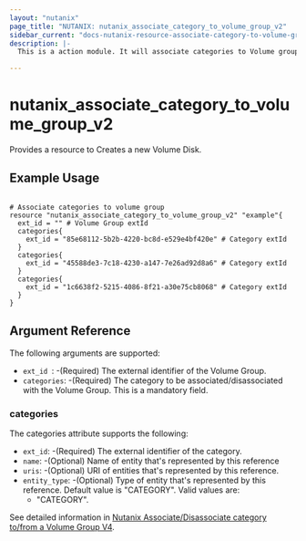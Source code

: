 ```yaml
---
layout: "nutanix"
page_title: "NUTANIX: nutanix_associate_category_to_volume_group_v2"
sidebar_current: "docs-nutanix-resource-associate-category-to-volume-group-v2"
description: |-
  This is a action module. It will associate categories to Volume groups in every apply and not maintain state. Terraform destroy will dissociate the categories from given volume group.

---
```


# nutanix_associate_category_to_volume_group_v2

Provides a resource to Creates a new Volume Disk.

## Example Usage

```hcl

# Associate categories to volume group
resource "nutanix_associate_category_to_volume_group_v2" "example"{
  ext_id = "" # Volume Group extId
  categories{
    ext_id = "85e68112-5b2b-4220-bc8d-e529e4bf420e" # Category extId
  }
  categories{
    ext_id = "45588de3-7c18-4230-a147-7e26ad92d8a6" # Category extId
  }
  categories{
    ext_id = "1c6638f2-5215-4086-8f21-a30e75cb8068" # Category extId
  }
}
```

## Argument Reference

The following arguments are supported:

* `ext_id `: -(Required) The external identifier of the Volume Group.
* `categories`: -(Required) The category to be associated/disassociated with the Volume Group. This is a mandatory field.


### categories

The categories attribute supports the following:

* `ext_id`: -(Required) The external identifier of the category.
* `name`: -(Optional) Name of entity that's represented by this reference
* `uris`: -(Optional) URI of entities that's represented by this reference.
* `entity_type`: -(Optional) Type of entity that's represented by this reference. Default value is "CATEGORY". Valid values are:
  * "CATEGORY".

See detailed information in [Nutanix Associate/Disassociate category to/from a Volume Group V4](https://developers.nutanix.com/api-reference?namespace=volumes&version=v4.0#tag/VolumeGroups/operation/associateCategory).
